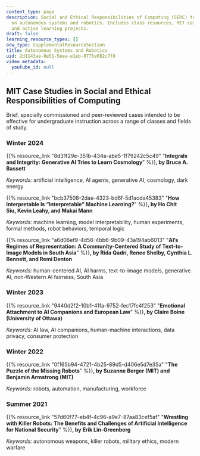 ```yaml
---
content_type: page
description: Social and Ethical Responsibilities of Computing (SERC) topics focusing
  on autonomous systems and robotics. Includes class resources, MIT case studies,
  and active learning projects.
draft: false
learning_resource_types: []
ocw_type: SupplementalResourceSection
title: Autonomous Systems and Robotics
uid: 2d1143ae-8e51-5eea-e1eb-0775e682c7f8
video_metadata:
  youtube_id: null
---
```

## MIT Case Studies in Social and Ethical Responsibilities of Computing

Brief, specially commissioned and peer-reviewed cases intended to be effective for undergraduate instruction across a range of classes and fields of study.

### Winter 2024

{{% resource_link "8d31f29e-351b-434a-abe5-1f79242c5c49" "**Integrals and Integrity: Generative AI Tries to Learn Cosmology**" %}}**, by Bruce A. Bassett**

*Keywords:* artificial intelligence, AI agents, generative AI, cosmology, dark energy

{{% resource_link "bcb37508-2dae-4323-bd6f-5d1acda45383" "**How Interpretable Is “Interpretable” Machine Learning?**" %}}**, by Ho Chit Siu, Kevin Leahy, and Makai Mann**

*Keywords:* machine learning, model interpretability, human experiments, formal methods, robot behaviors, temporal logic

{{% resource_link "a6d06ef9-4d56-4bb6-9b09-43a194ab6013" "**AI’s Regimes of Representation: A Community-Centered Study of Text-to-Image Models in South Asia**" %}}**, by Rida Qadri, Renee Shelby, Cynthia L. Bennett, and Remi Denton**

*Keywords:* human-centered AI, AI harms, text-to-image models, generative AI, non-Western AI fairness, South Asia

### Winter 2023

{{% resource_link "9440d2f2-10b1-41fa-9752-fec17fc4f253" "**Emotional Attachment to AI Companions and European Law**" %}}**, by Claire Boine (University of Ottawa)**

*Keywords:* AI law, AI companions, human-machine interactions, data privacy, consumer protection

### Winter 2022

{{% resource_link "0f165b94-4721-4b25-89d5-d406e5d7e35a" "**The Puzzle of the Missing Robots**" %}}**, by Suzanne Berger (MIT) and Benjamin Armstrong (MIT)**

*Keywords:* robots, automation, manufacturing, workforce

### Summer 2021

{{% resource_link "57d60f77-eb4f-4c96-a9e7-87aa83cef5af" "**Wrestling with Killer Robots: The Benefits and Challenges of Artificial Intelligence for National Security**" %}}**, by Erik Lin-Greenberg**

*Keywords:* autonomous weapons, killer robots, military ethics, modern warfare